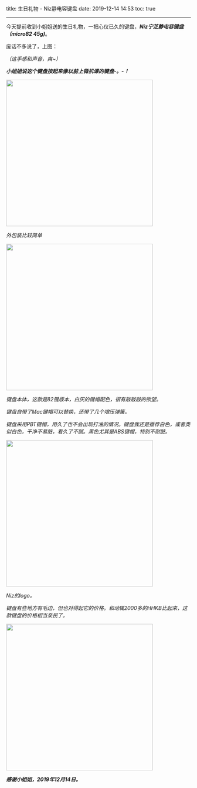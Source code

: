 title: 生日礼物 - Niz静电容键盘
date: 2019-12-14 14:53
toc: true

---
 今天提前收到小姐姐送的生日礼物，一把心仪已久的键盘，***Niz宁芝静电容键盘（micro82 45g)***。  

废话不多说了，上图：  

*（这手感和声音，爽~）*  

***小姐姐说这个键盘按起来像以前上微机课的键盘-。-！***

<img src="https://images.shiguangping.com/imgs/201912/20191214_144301.jpg" width="400px"/>

*外包装比较简单*  

<img src="https://images.shiguangping.com/imgs/201912/20191214_144329.jpg" width="400px"/>

*键盘本体，这款是82键版本，白灰的键帽配色，很有敲敲敲的欲望。*

*键盘自带了Mac键帽可以替换，还带了几个增压弹簧。*

*键盘采用PBT键帽，用久了也不会出现打油的情况。键盘我还是推荐白色，或者类似白色，干净不易脏，看久了不腻。黑色尤其是ABS键帽，特别不耐脏。*

<img src="https://images.shiguangping.com/imgs/201912/20191214_150504.jpg" width="400px"/>

*Niz的logo。*

*键盘有些地方有毛边，但也对得起它的价格。和动辄2000多的HHKB比起来，这款键盘的价格相当亲民了。*

<img src="https://images.shiguangping.com/imgs/201912/20191214_151002.jpg" width="400px"/>


***感谢小姐姐，2019年12月14日。***
